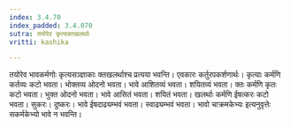 ```yaml
---
index: 3.4.70
index_padded: 3.4.070
sutra: तयोरेव कृत्यक्तखलर्थाः
vritti: kashika

---
```

तयोरेव भावकर्मणोः कृत्यसञ्ज्ञाकाः क्तखलर्थाश्च प्रत्यया भवन्ति। एवकारः कर्तुरपकर्शणार्थः। कृत्याः कर्मणि कर्तव्यः कटो भवता। भोक्तव्य ओदनो भवता। भावे आशितव्यं भवता। शयितव्यं भवता। क्तः कर्मणि कृतः कटो भवता। भुक्त ओदनो भवता। भावे आसितं भवता। शयितं भवता। खलर्थाः कर्मणि ईषत्करः कटो भवता। सुकरः। दुष्करः। भावे ईषदाढ्यम्भवं भवता। स्वाढ्यम्भवं भवता। भावो चाक्रमकेभ्यः इत्यनुवृत्तेः सकर्मकेभ्यो भावे न भवन्ति।